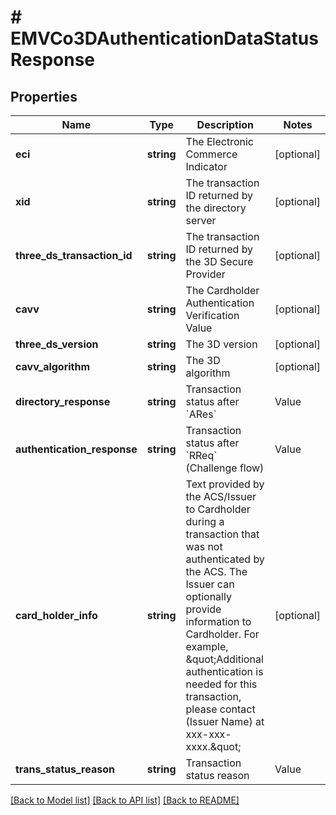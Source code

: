 # # EMVCo3DAuthenticationDataStatusResponse

## Properties

Name | Type | Description | Notes
------------ | ------------- | ------------- | -------------
**eci** | **string** | The Electronic Commerce Indicator | [optional]
**xid** | **string** | The transaction ID returned by the directory server | [optional]
**three_ds_transaction_id** | **string** | The transaction ID returned by the 3D Secure Provider | [optional]
**cavv** | **string** | The Cardholder Authentication Verification Value | [optional]
**three_ds_version** | **string** | The 3D version | [optional]
**cavv_algorithm** | **string** | The 3D algorithm | [optional]
**directory_response** | **string** | Transaction status after &#x60;ARes&#x60;  |Value|3Dv1|3Dv2| |:---|:---|:---| |Y| enrolled| authenticated| |N| not enrolled| authentication failed| |U| not available| not available| |C| |challenge needed| |R| |rejected| |A| |authentication attempt| | [optional]
**authentication_response** | **string** | Transaction status after &#x60;RReq&#x60; (Challenge flow)  |Value|3Dv1|3Dv2| |:---|:---|:---| |Y| authenticated| authenticated| |N| authentication failed| authentication failed| |U| not available| not available| |A| authentication attempt| authentication attempt| |C| process incomplete| process incomplete| |D| not enrolled| | | [optional]
**card_holder_info** | **string** | Text provided by the ACS/Issuer to Cardholder during a transaction that was not authenticated by the ACS. The Issuer can optionally provide information to Cardholder. For example, \&quot;Additional authentication is needed for this transaction, please contact (Issuer Name) at xxx-xxx-xxxx.\&quot; | [optional]
**trans_status_reason** | **string** | Transaction status reason  |Value|Description| |:---|:---| |01| Card authentication failed| |02| Unknown Device| |03| Unsupported Device| |04| Exceeds authentication frequency limit| |05| Expired card| |06| Invalid card number| |07| Invalid transaction| |08| No Card record| |09| Security failure| |10| Stolen card| |11| Suspected fraud| |12| Transaction not permitted to cardholder| |13| Cardholder not enrolled in service| |14| Transaction timed out at the ACS| |15| Low confidence| |16| Medium confidence| |17| High confidence| |18| Very High confidence| |19| Exceeds ACS maximum challenges| |20| Non-Payment transaction not supported| |21| 3RI transaction not supported| |22| ACS technical issue| |23| Decoupled Authentication required by ACS but not requested by 3DS Requestor| |24| 3DS Requestor Decoupled Max Expiry Time exceeded| |25| Decoupled Authentication was provided insufficient time to authenticate cardholder. ACS will not make attempt| |26| Authentication attempted but not performed by the cardholder| |27–79| Reserved for EMVCo future use (values invalid until defined by EMVCo)| |80–99 | Reserved for DS use| | [optional]

[[Back to Model list]](../../README.md#models) [[Back to API list]](../../README.md#endpoints) [[Back to README]](../../README.md)
